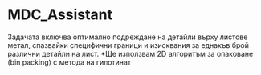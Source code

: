 # MDC_Assistant

Задачата включва оптимално подреждане на детайли върху листове метал, спазвайки специфични граници и изисквания за еднакъв брой различни детайли на лист. 
	*Ще използвам 2D алгоритъм за опаковане (bin packing) с метода на гилотинат

